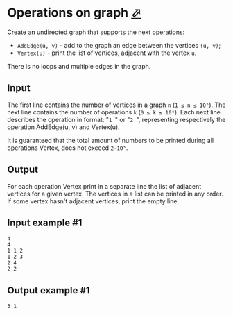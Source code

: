 # Operations on graph [⬀](https://www.e-olymp.com/en/problems/2472)

Create an undirected graph that supports the next operations:

- `AddEdge(u, v)` - add to the graph an edge between the vertices `(u, v)`;
- `Vertex(u)` - print the list of vertices, adjacent with the vertex `u`.

There is no loops and multiple edges in the graph.

## Input

The first line contains the number of vertices in a graph `n` (`1 ≤ n ≤ 10⁵`). The next line contains the number of operations `k` (`0 ≤ k ≤ 10⁶`). Each next line describes the operation in format: "`1 `" or "`2 `", representing respectively the operation AddEdge(u, v) and Vertex(u).

It is guaranteed that the total amount of numbers to be printed during all operations Vertex, does not exceed `2·10⁵`.

## Output

For each operation Vertex print in a separate line the list of adjacent vertices for a given vertex. The vertices in a list can be printed in any order. If some vertex hasn't adjacent vertices, print the empty line.

## Input example #1
```
4
4
1 1 2
1 2 3
2 4
2 2
```

## Output example #1
```
3 1
```
